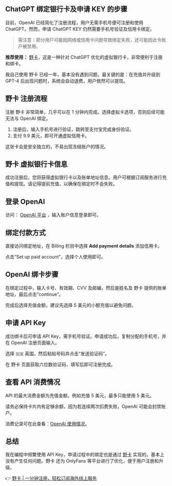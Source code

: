 ## ChatGPT 绑定银行卡及申请 KEY 的步骤

目前，OpenAI 已经简化了注册流程，用户无需手机号便可注册和使用 ChatGPT。然而，申请 ChatGPT KEY 仍然需要手机号验证及信用卡绑定。

> 需注意：部分用户可能因网络或信用卡问题导致绑定失败，还可能因此令账户被禁用。

**推荐使用：** [野卡](https://bit.ly/bewildcard)，这是一种针对 ChatGPT 优化的虚拟银行卡，非常便利于注册和绑卡。

我自己使用 野卡 已经一年，基本没有遇到问题，最关键的是：在充值并升级到 GPT-4 后出现问题时，系统会自动退费，用户依然可以提现。

## 野卡 注册流程

注册 野卡 非常简单，几乎可以在 1 分钟内完成。选择虚拟卡选项，否则后续可能无法与 OpenAI 绑定。

1. 注册后，输入手机号进行验证，跳转至支付宝完成身份验证。
2. 支付 9.9 美元，即可开通虚拟信用卡。

这张卡会是安全独立的，不易出现冻结账户的情况。

## 野卡 虚拟银行卡信息

成功注册后，您将获得虚拟银行卡以及账单地址信息。用户可根据订阅服务进行充值和提现。请记得提前充值，以确保在绑定时不会失败。

## 登录 OpenAI

访问： [OpenAI 平台](https://platform.openai.com/) ，输入账户信息登录即可。

## 绑定付款方式

直接访问绑定地址，在 Billing 栏目中选择 **Add payment details** 添加信用卡。

点击“Set up paid account”，选择个人使用即可。

## OpenAI 绑卡步骤

在绑定过程中，输入卡号、有效期、CVV 及邮编，然后是姓名及 野卡 提供的账单地址，最后点击“continue”。

完成后选择充值金额，建议先选择 5 美元的小额充值以避免问题。

## 申请 API Key

成功绑卡后可申请 API Key，需手机号验证。申请成功后，复制分配的手机号，并在 OpenAI 注册页面输入。

选择 🇬🇧 英国，然后粘贴号码并点击“发送验证码”。

在 野卡 页面获取六位数验证码，填写后即可注册完成。

## 查看 API 消费情况

API 的最大消费金额为充值金额，例如充值 5 美元，最多只能使用 5 美元。

请务必保持卡片内有足够余额，因为若连续两次扣费失败，OpenAI 可能会封禁账户。

消费记录可在此查看：[OpenAI 使用情况](https://platform.openai.com/usage)。

## 总结

我在编程中频繁使用 API Key，申请过程中的绑定也是通过 [野卡](https://bit.ly/bewildcard) 实现的，基本上没有产生任何问题。野卡 还为 OnlyFans 等平台进行了优化，便于用户注册和升级。

👉 [野卡 | 一分钟注册，轻松订阅海外线上服务](https://bit.ly/bewildcard)